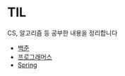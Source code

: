 # TIL
CS, 알고리즘 등 공부한 내용을 정리합니다

* [백준](https://github.com/MingGi-Jung/Algorithm/tree/main/%EB%B0%B1%EC%A4%80)
* [프로그래머스](https://github.com/Jung-MinGi/TIL)
* [Spring](https://github.com/Jung-MinGi/TIL/tree/main/Spring)

